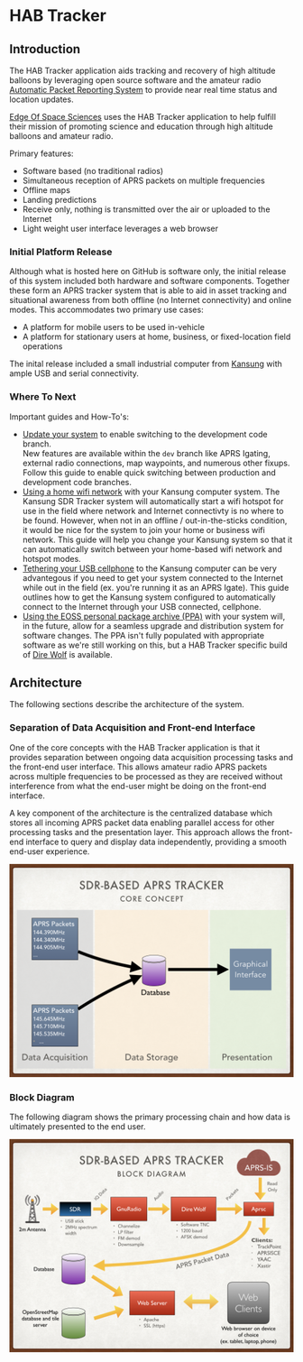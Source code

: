 # HAB Tracker

## Introduction ##

The HAB Tracker application aids tracking and recovery of high altitude balloons by leveraging open source software and the amateur radio 
[Automatic Packet Reporting System](http://www.aprs.org) to provide near real time status and location updates.

[Edge Of Space Sciences](https://www.eoss.org) uses the HAB Tracker application to help fulfill their mission of promoting science and education through high altitude balloons and amateur radio.

Primary features:
 - Software based (no traditional radios)
 - Simultaneous reception of APRS packets on multiple frequencies
 - Offline maps
 - Landing predictions
 - Receive only, nothing is transmitted over the air or uploaded to the Internet
 - Light weight user interface leverages a web browser


### Initial Platform Release ###

Although what is hosted here on GitHub is software only, the initial release of this system included both hardware
and software components.  Together these form an APRS tracker system that is able to aid in asset tracking and situational awareness from both offline (no Internet connectivity) and online modes.  This accommodates two primary use cases:
- A platform for mobile users to be used in-vehicle
- A platform for stationary users at home, business, or fixed-location field operations

The inital release included a small industrial computer from [Kansung](https://www.kansung.com/) with ample USB and serial connectivity.  



### Where To Next ###

Important guides and How-To's:
- [Update your system](doc/EOSS-Upgrades-and-Code-Branches.md) to enable switching to the development code branch.  
New features are available within the `dev` branch like APRS Igating, external radio connections, map waypoints, and 
numerous other fixups.  Follow this guide to enable quick switching between production and development code branches.
- [Using a home wifi network](doc/EOSS-SDR-Tracker-WiFi.md) with your Kansung computer system.  The Kansung SDR
Tracker system will automatically start a wifi hotspot for use in the field where network and Internet connectivty is no 
where to be found.  However, when not in an offline / out-in-the-sticks condition, it would be nice for the system to join your home or business wifi network.  This guide will help you change your Kansung system so that it can automatically switch between your home-based wifi network and hotspot modes.
- [Tethering your USB cellphone](doc/EOSS-SDR-USB-Cellphone-Tether.md) to the Kansung computer can be very advantegous if 
you need to get your system connected to the Internet while out in the field (ex. you're running it as an APRS Igate).  This guide outlines  how to get the Kansung system configured to automatically connect to the Internet through your USB connected, cellphone.
- [Using the EOSS personal package archive (PPA)](doc/EOSS-Install-PPA.md) with your system will, in the future, allow for a seamless upgrade and distribution system for software changes.  The PPA isn't fully populated with appropriate software as we're still working on this, but a HAB Tracker specific build of [Dire Wolf](https://github.com/wb2osz/direwolf) is available.



## Architecture ##

The following sections describe the architecture of the system.


### Separation of Data Acquisition and Front-end Interface
One of the core concepts with the HAB Tracker application is that it provides separation between ongoing data acquisition
processing tasks and the front-end user interface.  This allows amateur radio APRS packets across multiple frequencies to 
be processed as they are received without interference from what the end-user might be doing on the 
front-end interface. 

A key component of the architecture is the centralized database which stores all incoming APRS packet data enabling 
parallel access for other processing tasks and the presentation layer.  This approach allows the
front-end interface to query and display data independently, providing a smooth end-user experience.

<img src="images/Core-concept.png" alt="The Core Concept" width="600">



### Block Diagram
The following diagram shows the primary processing chain and how data is ultimately presented to the end user.

<img src="images/Block-diagram.png" alt="The Block Diagram" width="600">

